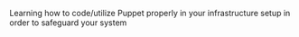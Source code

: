 Learning how to code/utilize Puppet properly in your infrastructure setup in order to safeguard your system
